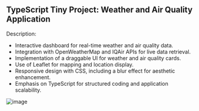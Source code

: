 ## TypeScript Tiny Project: Weather and Air Quality Application

Description:
 - Interactive dashboard for real-time weather and air quality data.
 - Integration with OpenWeatherMap and IQAir APIs for live data retrieval.
 - Implementation of a draggable UI for weather and air quality cards.
 - Use of Leaflet for mapping and location display.
 - Responsive design with CSS, including a blur effect for aesthetic enhancement.
 - Emphasis on TypeScript for structured coding and application scalability.

![image](https://github.com/Quaggerino/WeatherTS/assets/81482102/d9b16d8b-d2c8-452f-b0e3-70267c46ecdf)
